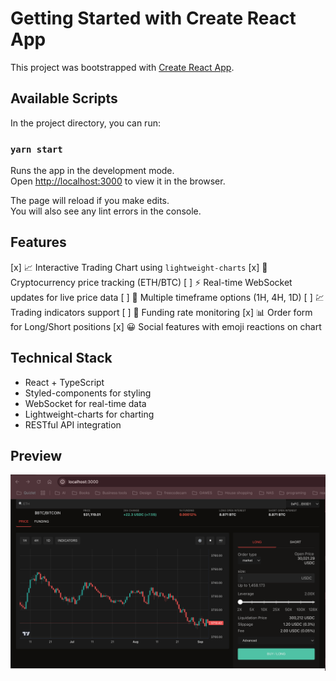 # Getting Started with Create React App

This project was bootstrapped with [Create React App](https://github.com/facebook/create-react-app).

## Available Scripts

In the project directory, you can run:

### `yarn start`

Runs the app in the development mode.\
Open [http://localhost:3000](http://localhost:3000) to view it in the browser.

The page will reload if you make edits.\
You will also see any lint errors in the console.

## Features

[x] 📈 Interactive Trading Chart using `lightweight-charts`
[x] 💱 Cryptocurrency price tracking (ETH/BTC)
[ ] ⚡ Real-time WebSocket updates for live price data
[ ] 🎯 Multiple timeframe options (1H, 4H, 1D)
[ ] 💹 Trading indicators support
[ ] 🔄 Funding rate monitoring
[x] 📊 Order form for Long/Short positions
[x] 😀 Social features with emoji reactions on chart

## Technical Stack

- React + TypeScript
- Styled-components for styling
- WebSocket for real-time data
- Lightweight-charts for charting
- RESTful API integration

## Preview

![App Preview](./preview.png)
